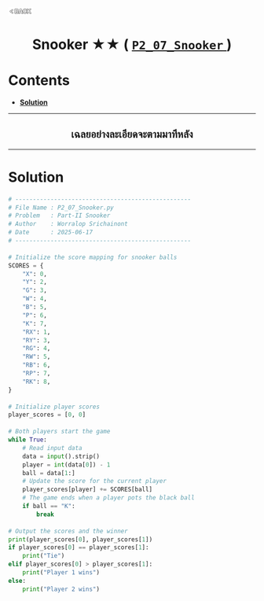 <p align="left">
  <a href="../README.md">
    <img src="../../Z99-OTHERS/00-common/00-back.png" style="width:10%">
  </a>
</p>

<div align="center">
  <h1>
    Snooker ★★ (
      <a href="https://drive.google.com/file/d/1hMQY9K9bDfz-4PmpKMxzujTSFegdxMSN/view?usp=drive_link">
        <code>P2_07_Snooker</code>
      </a>
    )
  </h1>
</div>

# Contents

-   [**Solution**](#solution)

---

<div align="center">
  <h2>เฉลยอย่างละเอียดจะตามมาทีหลัง</h2>
</div>

---

# Solution

```python
# --------------------------------------------------
# File Name : P2_07_Snooker.py
# Problem   : Part-II Snooker
# Author    : Worralop Srichainont
# Date      : 2025-06-17
# --------------------------------------------------

# Initialize the score mapping for snooker balls
SCORES = {
    "X": 0,
    "Y": 2,
    "G": 3,
    "W": 4,
    "B": 5,
    "P": 6,
    "K": 7,
    "RX": 1,
    "RY": 3,
    "RG": 4,
    "RW": 5,
    "RB": 6,
    "RP": 7,
    "RK": 8,
}

# Initialize player scores
player_scores = [0, 0]

# Both players start the game
while True:
    # Read input data
    data = input().strip()
    player = int(data[0]) - 1
    ball = data[1:]
    # Update the score for the current player
    player_scores[player] += SCORES[ball]
    # The game ends when a player pots the black ball
    if ball == "K":
        break

# Output the scores and the winner
print(player_scores[0], player_scores[1])
if player_scores[0] == player_scores[1]:
    print("Tie")
elif player_scores[0] > player_scores[1]:
    print("Player 1 wins")
else:
    print("Player 2 wins")
```

